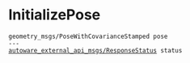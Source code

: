 # InitializePose

<div class="highlight"><pre><code>geometry_msgs/PoseWithCovarianceStamped pose
---
<a href="../../../autoware_external_api_msgs/msg/ResponseStatus">autoware_external_api_msgs/ResponseStatus</a> status
</code></pre></div>
